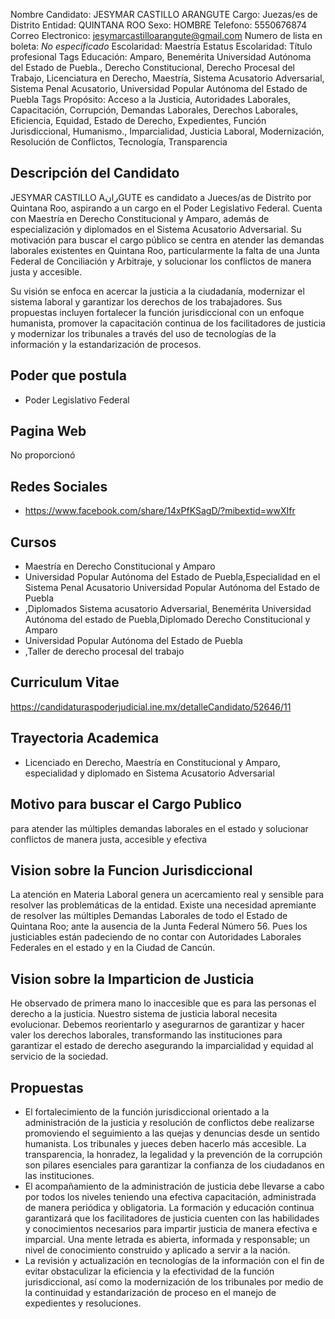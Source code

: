 Nombre Candidato: JESYMAR CASTILLO ARANGUTE
Cargo: Juezas/es de Distrito
Entidad: QUINTANA ROO
Sexo: HOMBRE
Telefono: 5550676874
Correo Electronico: jesymarcastilloarangute@gmail.com
Numero de lista en boleta: *No especificado*
Escolaridad: Maestría
Estatus Escolaridad: Título profesional
Tags Educación: Amparo, Benemérita Universidad Autónoma del Estado de Puebla., Derecho Constitucional, Derecho Procesal del Trabajo, Licenciatura en Derecho, Maestría, Sistema Acusatorio Adversarial, Sistema Penal Acusatorio, Universidad Popular Autónoma del Estado de Puebla
Tags Propósito: Acceso a la Justicia, Autoridades Laborales, Capacitación, Corrupción, Demandas Laborales, Derechos Laborales, Eficiencia, Equidad, Estado de Derecho, Expedientes, Función Jurisdiccional, Humanismo., Imparcialidad, Justicia Laboral, Modernización, Resolución de Conflictos, Tecnología, Transparencia


## Descripción del Candidato 

JESYMAR CASTILLO AرانGUTE es candidato a Jueces/as de Distrito por Quintana Roo, aspirando a un cargo en el Poder Legislativo Federal. Cuenta con Maestría en Derecho Constitucional y Amparo, además de especialización y diplomados en el Sistema Acusatorio Adversarial. Su motivación para buscar el cargo público se centra en atender las demandas laborales existentes en Quintana Roo, particularmente la falta de una Junta Federal de Conciliación y Arbitraje, y solucionar los conflictos de manera justa y accesible.

Su visión se enfoca en acercar la justicia a la ciudadanía, modernizar el sistema laboral y garantizar los derechos de los trabajadores. Sus propuestas incluyen fortalecer la función jurisdiccional con un enfoque humanista, promover la capacitación continua de los facilitadores de justicia y modernizar los tribunales a través del uso de tecnologías de la información y la estandarización de procesos.


## Poder que postula

- Poder Legislativo Federal


## Pagina Web

No proporcionó


## Redes Sociales

- https://www.facebook.com/share/14xPfKSagD/?mibextid=wwXIfr


## Cursos

- Maestría en Derecho Constitucional y Amparo
- Universidad Popular Autónoma del Estado de Puebla,Especialidad en el Sistema Penal Acusatorio Universidad Popular Autónoma del Estado de Puebla
- ,Diplomados Sistema acusatorio Adversarial, Benemérita Universidad Autónoma del estado de Puebla,Diplomado Derecho Constitucional y Amparo
- Universidad Popular Autónoma del Estado de Puebla
- ,Taller de derecho procesal del trabajo


## Curriculum Vitae

https://candidaturaspoderjudicial.ine.mx/detalleCandidato/52646/11


## Trayectoria Academica

- Licenciado en Derecho, Maestría en Constitucional y Amparo, especialidad y diplomado en Sistema Acusatorio Adversarial


## Motivo para buscar el Cargo Publico

para atender las múltiples demandas laborales en el estado y solucionar conflictos de manera justa, accesible y efectiva


## Vision sobre la Funcion Jurisdiccional

La atención en Materia Laboral genera un acercamiento real y sensible para resolver las problemáticas de la entidad. Existe una necesidad apremiante de resolver las múltiples Demandas Laborales de todo el Estado de Quintana Roo; ante la ausencia de la Junta Federal Número 56. Pues los justiciables están padeciendo de no contar con Autoridades Laborales Federales en el estado y en la Ciudad de Cancún.


## Vision sobre la Imparticion de Justicia

He observado de primera mano lo inaccesible que es para las personas el derecho a la justicia. Nuestro sistema de justicia laboral necesita evolucionar. Debemos reorientarlo y asegurarnos de garantizar y hacer valer los derechos laborales, transformando las instituciones para garantizar el estado de derecho asegurando la imparcialidad y equidad al servicio de la sociedad.


## Propuestas

- El fortalecimiento de la función jurisdiccional orientado a la administración de la justicia y resolución de conflictos debe realizarse promoviendo el seguimiento a las quejas y denuncias desde un sentido humanista. Los tribunales y jueces deben hacerlo más accesible. La transparencia, la honradez, la legalidad y la prevención de la corrupción son pilares esenciales para garantizar la confianza de los ciudadanos en las instituciones.
- El acompañamiento de la administración de justicia debe llevarse a cabo por todos los niveles teniendo una efectiva capacitación, administrada de manera periódica y obligatoria. La formación y educación continua garantizará que los facilitadores de justicia cuenten con las habilidades y conocimientos necesarios para impartir justicia de manera efectiva e imparcial. Una mente letrada es abierta, informada y responsable; un nivel de conocimiento construido y aplicado a servir a la nación.
- La revisión y actualización en tecnologías de la información con el fin de evitar obstaculizar la eficiencia y la efectividad de la función jurisdiccional, así como la modernización de los tribunales por medio de la continuidad y estandarización de proceso en el manejo de expedientes y resoluciones.

